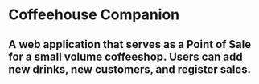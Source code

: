 # Coffeehouse Companion

## A web application that serves as a Point of Sale for a small volume coffeeshop.  Users can add new drinks, new customers, and register sales.
